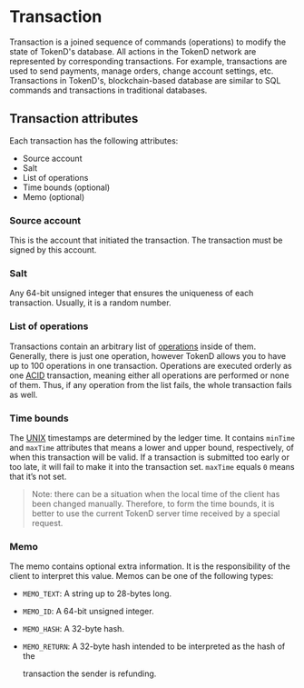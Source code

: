 # Transaction

Transaction is a joined sequence of commands \(operations\) to modify the state of TokenD's database. All actions in the TokenD network are represented by corresponding transactions. For example, transactions are used to send payments, manage orders, change account settings, etc. Transactions in TokenD's, blockchain-based database are similar to SQL commands and transactions in traditional databases.

## Transaction attributes

Each transaction has the following attributes:

* Source account
* Salt
* List of operations
* Time bounds \(optional\)
* Memo \(optional\)

### Source account

This is the account that initiated the transaction. The transaction must be signed by this account.

### Salt

Any 64-bit unsigned integer that ensures the uniqueness of each transaction. Usually, it is a random number.

### List of operations

Transactions contain an arbitrary list of [operations](operation.md) inside of them. Generally, there is just one operation, however TokenD allows you to have up to 100 operations in one transaction. Operations are executed orderly as one [ACID](https://en.wikipedia.org/wiki/ACID_) transaction, meaning either all operations are performed or none of them. Thus, if any operation from the list fails, the whole transaction fails as well.

### Time bounds

The [UNIX](https://en.wikipedia.org/wiki/Unix_time) timestamps are determined by the ledger time. It contains `minTime` and `maxTime` attributes that means a lower and upper bound, respectively, of when this transaction will be valid. If a transaction is submitted too early or too late, it will fail to make it into the transaction set. `maxTime` equals `0` means that it’s not set.

> Note: there can be a situation when the local time of the client has been changed manually. Therefore, to form the time bounds, it is better to use the current TokenD server time received by a special request.

### Memo

The memo contains optional extra information. It is the responsibility of the client to interpret this value. Memos can be one of the following types:

* `MEMO_TEXT`: A string up to 28-bytes long.
* `MEMO_ID`: A 64-bit unsigned integer.
* `MEMO_HASH`: A 32-byte hash.
* `MEMO_RETURN`: A 32-byte hash intended to be interpreted as the hash of the 

  transaction the sender is refunding.

